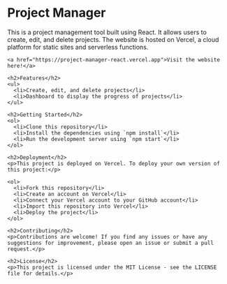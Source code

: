 <h1>Project Manager</h1>
    <p>This is a project management tool built using React. It allows users to create, edit, and delete projects. The website is hosted on Vercel, a cloud platform for static sites and serverless functions.</p>

    <a href="https://project-manager-react.vercel.app">Visit the website here!</a>

    <h2>Features</h2>
    <ul>
      <li>Create, edit, and delete projects</li>
      <li>Dashboard to display the progress of projects</li>
    </ul>

    <h2>Getting Started</h2>
    <ol>
      <li>Clone this repository</li>
      <li>Install the dependencies using `npm install`</li>
      <li>Run the development server using `npm start`</li>
    </ol>

    <h2>Deployment</h2>
    <p>This project is deployed on Vercel. To deploy your own version of this project:</p>

    <ol>
      <li>Fork this repository</li>
      <li>Create an account on Vercel</li>
      <li>Connect your Vercel account to your GitHub account</li>
      <li>Import this repository into Vercel</li>
      <li>Deploy the project</li>
    </ol>

    <h2>Contributing</h2>
    <p>Contributions are welcome! If you find any issues or have any suggestions for improvement, please open an issue or submit a pull request.</p>

    <h2>License</h2>
    <p>This project is licensed under the MIT License - see the LICENSE file for details.</p>
